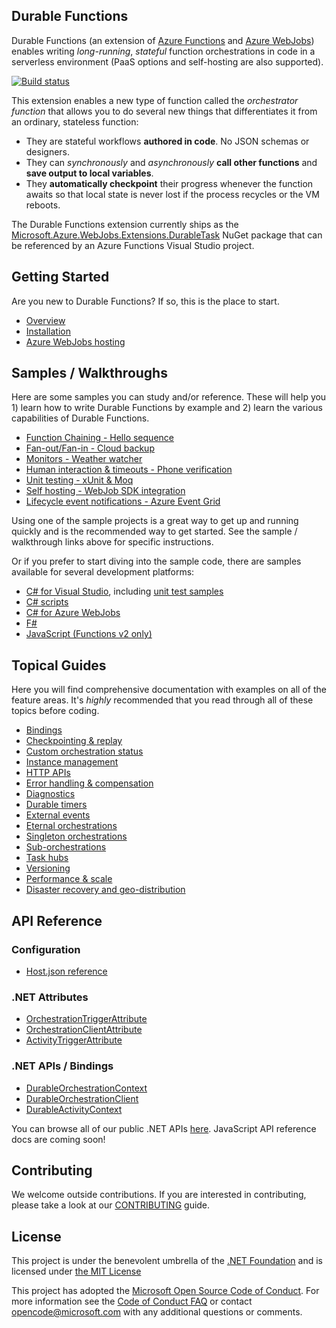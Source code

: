 ## Durable Functions

Durable Functions (an extension of [Azure Functions](https://functions.azure.com) and [Azure WebJobs](https://docs.microsoft.com/en-us/azure/app-service/web-sites-create-web-jobs)) enables writing *long-running*, *stateful* function orchestrations in code in a serverless environment (PaaS options and self-hosting are also supported).

[![Build status](https://ci.appveyor.com/api/projects/status/rsoa2rrjxmd9h8i1?svg=true)](https://ci.appveyor.com/project/appsvc/azure-functions-durable-extension)

This extension enables a new type of function called the *orchestrator function* that allows you to do several new things that differentiates it from an ordinary, stateless function:
* They are stateful workflows **authored in code**. No JSON schemas or designers.
* They can *synchronously* and *asynchronously* **call other functions** and **save output to local variables**.
* They **automatically checkpoint** their progress whenever the function awaits so that local state is never lost if the process recycles or the VM reboots.

The Durable Functions extension currently ships as the [Microsoft.Azure.WebJobs.Extensions.DurableTask](https://www.nuget.org/packages/Microsoft.Azure.WebJobs.Extensions.DurableTask) NuGet package that can be referenced by an Azure Functions Visual Studio project.

## Getting Started
Are you new to Durable Functions? If so, this is the place to start.
* [Overview](https://docs.microsoft.com/en-us/azure/azure-functions/durable-functions-overview)
* [Installation](https://docs.microsoft.com/en-us/azure/azure-functions/durable-functions-install)
* [Azure WebJobs hosting]()

## Samples / Walkthroughs
Here are some samples you can study and/or reference. These will help you 1) learn how to write Durable Functions by example and 2) learn the various capabilities of Durable Functions.
* [Function Chaining - Hello sequence](https://docs.microsoft.com/en-us/azure/azure-functions/durable-functions-sequence)
* [Fan-out/Fan-in - Cloud backup](https://docs.microsoft.com/en-us/azure/azure-functions/durable-functions-cloud-backup)
* [Monitors - Weather watcher](https://docs.microsoft.com/en-us/azure/azure-functions/durable-functions-monitor)
* [Human interaction & timeouts - Phone verification](https://docs.microsoft.com/en-us/azure/azure-functions/durable-functions-phone-verification)
* [Unit testing - xUnit & Moq](https://docs.microsoft.com/en-us/azure/azure-functions/durable-functions-unit-testing)
* [Self hosting - WebJob SDK integration](https://docs.microsoft.com/en-us/azure/azure-functions/durable-functions-webjobs-sdk)
* [Lifecycle event notifications - Azure Event Grid](https://docs.microsoft.com/en-us/azure/azure-functions/durable-functions-event-publishing)

Using one of the sample projects is a great way to get up and running quickly and is the recommended way to get started. See the sample / walkthrough links above for specific instructions.

Or if you prefer to start diving into the sample code, there are samples available for several development platforms:
* [C# for Visual Studio](./samples/precompiled), including [unit test samples](./samples/VSSample.Tests)
* [C# scripts](./samples/csx)
* [C# for Azure WebJobs](./samples/webjobssdk)
* [F#](./samples/fsharp)
* [JavaScript (Functions v2 only)](./samples/javascript)

## Topical Guides
Here you will find comprehensive documentation with examples on all of the feature areas. It's *highly* recommended that you read through all of these topics before coding.
* [Bindings](https://docs.microsoft.com/en-us/azure/azure-functions/durable-functions-bindings)
* [Checkpointing & replay](https://docs.microsoft.com/en-us/azure/azure-functions/durable-functions-checkpointing-and-replay)
* [Custom orchestration status](https://docs.microsoft.com/en-us/azure/azure-functions/durable-functions-custom-orchestration-status)
* [Instance management](https://docs.microsoft.com/en-us/azure/azure-functions/durable-functions-instance-management)
* [HTTP APIs](https://docs.microsoft.com/en-us/azure/azure-functions/durable-functions-http-api)
* [Error handling & compensation](https://docs.microsoft.com/en-us/azure/azure-functions/durable-functions-error-handling)
* [Diagnostics](https://docs.microsoft.com/en-us/azure/azure-functions/durable-functions-diagnostics)
* [Durable timers](https://docs.microsoft.com/en-us/azure/azure-functions/durable-functions-timers)
* [External events](https://docs.microsoft.com/en-us/azure/azure-functions/durable-functions-external-events)
* [Eternal orchestrations](https://docs.microsoft.com/en-us/azure/azure-functions/durable-functions-eternal-orchestrations)
* [Singleton orchestrations](https://docs.microsoft.com/en-us/azure/azure-functions/durable-functions-singletons)
* [Sub-orchestrations](https://docs.microsoft.com/en-us/azure/azure-functions/durable-functions-sub-orchestrations)
* [Task hubs](https://docs.microsoft.com/en-us/azure/azure-functions/durable-functions-task-hubs)
* [Versioning](https://docs.microsoft.com/en-us/azure/azure-functions/durable-functions-versioning)
* [Performance & scale](https://docs.microsoft.com/en-us/azure/azure-functions/durable-functions-perf-and-scale)
* [Disaster recovery and geo-distribution](https://docs.microsoft.com/en-us/azure/azure-functions/durable-functions-disaster-recovery-geo-distribution)
 
## API Reference

### Configuration
* [Host.json reference](https://docs.microsoft.com/en-us/azure/azure-functions/functions-host-json#durabletask)
### .NET Attributes
* [OrchestrationTriggerAttribute](https://azure.github.io/azure-functions-durable-extension/api/Microsoft.Azure.WebJobs.OrchestrationTriggerAttribute.html)
* [OrchestrationClientAttribute](https://azure.github.io/azure-functions-durable-extension/api/Microsoft.Azure.WebJobs.OrchestrationClientAttribute.html)
* [ActivityTriggerAttribute](https://azure.github.io/azure-functions-durable-extension/api/Microsoft.Azure.WebJobs.ActivityTriggerAttribute.html)

### .NET APIs / Bindings
* [DurableOrchestrationContext](https://azure.github.io/azure-functions-durable-extension/api/Microsoft.Azure.WebJobs.DurableOrchestrationContext.html)
* [DurableOrchestrationClient](https://azure.github.io/azure-functions-durable-extension/api/Microsoft.Azure.WebJobs.DurableOrchestrationClient.html)
* [DurableActivityContext](https://azure.github.io/azure-functions-durable-extension/api/Microsoft.Azure.WebJobs.DurableActivityContext.html)

You can browse all of our public .NET APIs [here](https://azure.github.io/azure-functions-durable-extension/api/Microsoft.Azure.WebJobs.html). JavaScript API reference docs are coming soon!

## Contributing

We welcome outside contributions. If you are interested in contributing, please take a look at our [CONTRIBUTING](./CONTRIBUTING.md) guide.

## License

This project is under the benevolent umbrella of the [.NET Foundation](http://www.dotnetfoundation.org/) and is licensed under [the MIT License](https://github.com/Azure/azure-webjobs-sdk/blob/master/LICENSE.txt)

This project has adopted the [Microsoft Open Source Code of Conduct](https://opensource.microsoft.com/codeofconduct/). For more information see the [Code of Conduct FAQ](https://opensource.microsoft.com/codeofconduct/faq/) or contact [opencode@microsoft.com](mailto:opencode@microsoft.com) with any additional questions or comments.
